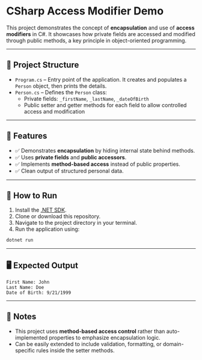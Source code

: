 # CSharp Access Modifier Demo

This project demonstrates the concept of **encapsulation** and use of **access modifiers** in C#. It showcases how private fields are accessed and modified through public methods, a key principle in object-oriented programming.

---

## 📁 Project Structure

- `Program.cs` – Entry point of the application. It creates and populates a `Person` object, then prints the details.
- `Person.cs` – Defines the `Person` class:
  - Private fields: `_firstName`, `_lastName`, `_dateOfBirth`
  - Public setter and getter methods for each field to allow controlled access and modification

---

## 🧾 Features

- ✅ Demonstrates **encapsulation** by hiding internal state behind methods.
- ✅ Uses **private fields** and **public accessors**.
- ✅ Implements **method-based access** instead of public properties.
- ✅ Clean output of structured personal data.

---

## 🚀 How to Run

1. Install the [.NET SDK](https://dotnet.microsoft.com/download).
2. Clone or download this repository.
3. Navigate to the project directory in your terminal.
4. Run the application using:

```bash
dotnet run
```

---

## 🖥 Expected Output

```
First Name: John
Last Name: Doe
Date of Birth: 9/21/1999
```

---

## 📌 Notes

- This project uses **method-based access control** rather than auto-implemented properties to emphasize encapsulation logic.
- Can be easily extended to include validation, formatting, or domain-specific rules inside the setter methods.
